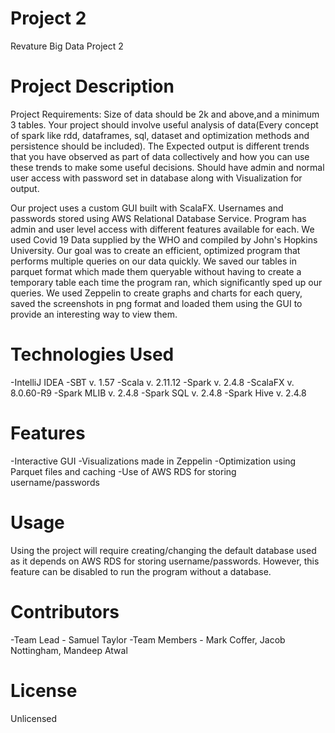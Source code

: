 # Project 2
Revature Big Data Project 2

# Project Description
Project Requirements: Size of data should be 2k and above,and a minimum 3 tables. Your project should involve useful analysis of data(Every concept of spark like rdd, dataframes, sql, dataset and optimization methods and persistence should be included). The Expected output is different trends that you have observed as part of data collectively and how you can use these trends to make some useful decisions. Should have admin and normal user access with password set in database along with Visualization for output. 

Our project uses a custom GUI built with ScalaFX.  Usernames and passwords stored using AWS Relational Database Service.  Program has admin and user level access with different features available for each.  We used Covid 19 Data supplied by the WHO and compiled by John's Hopkins University.  Our goal was to create an efficient, optimized program that performs multiple queries on our data quickly.  We saved our tables in parquet format which made them queryable without having to create a temporary table each time the program ran, which significantly sped up our queries.  We used Zeppelin to create graphs and charts for each query, saved the screenshots in png format and loaded them using the GUI to provide an interesting way to view them.

# Technologies Used
-IntelliJ IDEA
-SBT v. 1.57
-Scala v. 2.11.12
-Spark v. 2.4.8
-ScalaFX v. 8.0.60-R9
-Spark MLIB v. 2.4.8
-Spark SQL v. 2.4.8
-Spark Hive v. 2.4.8

# Features
-Interactive GUI 
-Visualizations made in Zeppelin
-Optimization using Parquet files and caching
-Use of AWS RDS for storing username/passwords

# Usage
Using the project will require creating/changing the default database used as it depends on AWS RDS for storing username/passwords.  However, this feature can be disabled to run the program without a database.  


# Contributors
-Team Lead - Samuel Taylor
-Team Members - Mark Coffer, Jacob Nottingham, Mandeep Atwal

# License
Unlicensed
